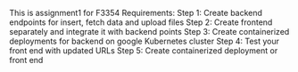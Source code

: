 This is assignment1 for F3354
Requirements:
Step 1: Create backend endpoints for insert, fetch data and upload files
Step 2: Create frontend separately and integrate it with backend points
Step 3: Create containerized deployments for backend on google Kubernetes cluster
Step 4: Test your front end with updated URLs
Step 5: Create containerized deployment or front end
